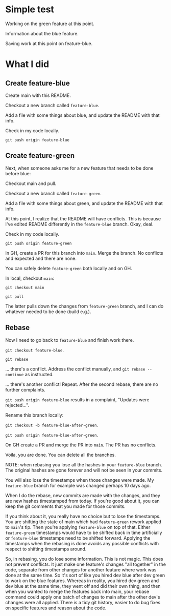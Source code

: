 # Simple test

Working on the green feature at this point.

Information about the blue feature.

Saving work at this point on feature-blue.

# What I did

## Create feature-blue

Create main with this README.

Checkout a new branch called `feature-blue`.

Add a file with some things about blue, and update the README with that info.

Check in my code locally.

`git push origin feature-blue`

## Create feature-green

Next, when someone asks me for a new feature that needs to be done before blue:

Checkout main and pull.

Checkout a new branch called `feature-green`.

Add a file with some things about green, and update the README with that info.

At this point, I realize that the README will have conflicts. This is because I've edited README differently in the `feature-blue` branch. Okay, deal.

Check in my code locally.

`git push origin feature-green`

In GH, create a PR for this branch into `main`. Merge the branch. No conflicts and expected and there are none.

You can safely delete `feature-green` both locally and on GH.

In local, checkout `main`:

`git checkout main`

`git pull`

The latter pulls down the changes from `feature-green` branch, and I can do whatever needed to be done (build e.g.).

## Rebase

Now I need to go back to `feature-blue` and finish work there.

`git checkout feature-blue`.

`git rebase`

... there's a conflict. Address the conflict manually, and `git rebase --continue` as instructed.

... there's another conflict! Repeat. After the second rebase, there are no further complaints.

`git push origin feature-blue` results in a complaint, "Updates were rejected...".

Rename this branch locally:

`git checkout -b feature-blue-after-green`.

`git push origin feature-blue-after-green`.

On GH create a PR and merge the PR into `main`. The PR has no conflicts. 

Voila, you are done. You can delete all the branches.

NOTE: when rebasing you lose all the hashes in your `feature-blue` branch. The original hashes are gone forever and will not be seen in your commits.

You will also lose the timestamps when those changes were made. My `feature-blue` branch for example was changed perhaps 10 days ago.

When I do the rebase, new commits are made with the changes, and they are new hashes timestamped from today. If you're good about it, you can keep the git comments that you made for those commits.

If you think about it, you really have no choice but to lose the timestamps. You are shifting the state of main which had `feature-green` rework applied to `main`'s tip. Then you're applying `feature-blue` on top of that. Either `feature-green` timestamps would have to be shifted back in time artificially or `feature-blue` timestamps need to be shifted forward. Applying the timestamps when the rebasing is done avoids any possible conflicts with respect to shifting timestamps around.

So, in rebasing, you do lose some information. This is not magic. This does not prevent conflicts. It just make one feature's changes "all together" in the code, separate from other changes for another feature where work was done at the same time. So it's sort of like you hired dev blue after dev green to work on the blue features. Whereas in reality, you hired dev green and dev blue at the same time, they went off and did their own thing, and then when you wanted to merge the features back into main, your rebase command could apply one batch of changes to main after the other dev's changes were all applied. There is a tidy git history, easier to do bug fixes on specific features and reason about the code.
